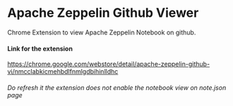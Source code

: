 # Apache Zeppelin Github Viewer
Chrome Extension to view Apache Zeppelin Notebook on github.
#### Link for the extension
https://chrome.google.com/webstore/detail/apache-zeppelin-github-vi/nmcclabkicmehbdlfnmlgdbihinlldhc

###### Do refresh it the extension does not enable the notebook view on note.json page

